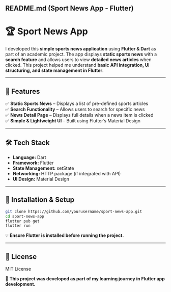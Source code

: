 ## **README.md (Sport News App - Flutter)**  

# **🏆 Sport News App**  
I developed this **simple sports news application** using **Flutter & Dart** as part of an academic project. The app displays **static sports news** with a **search feature** and allows users to view **detailed news articles** when clicked. This project helped me understand **basic API integration, UI structuring, and state management in Flutter**.  

---

## **📌 Features**  
✅ **Static Sports News** – Displays a list of pre-defined sports articles  
✅ **Search Functionality** – Allows users to search for specific news  
✅ **News Detail Page** – Displays full details when a news item is clicked  
✅ **Simple & Lightweight UI** – Built using Flutter’s Material Design  

---

## **🛠️ Tech Stack**  
- **Language:** Dart  
- **Framework:** Flutter  
- **State Management:** setState  
- **Networking:** HTTP package (if integrated with API)  
- **UI Design:** Material Design  

---

## **📌 Installation & Setup**  
```bash
git clone https://github.com/yourusername/sport-news-app.git
cd sport-news-app
flutter pub get
flutter run
```
💡 **Ensure Flutter is installed before running the project.**  

---

## **📜 License**  
MIT License  

🚀 **This project was developed as part of my learning journey in Flutter app development.**
